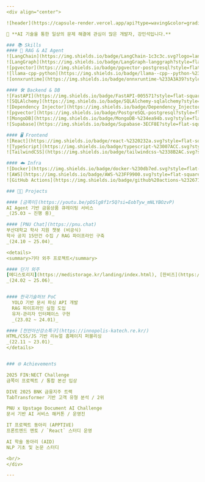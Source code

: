 ```yaml
---
<div align="center">

![header](https://capsule-render.vercel.app/api?type=waving&color=gradient&customColorList=10&height=200&section=header&text=Minseok's%20GitHub&fontSize=36&animation=fadeIn)

👏 **AI 기술을 통한 일상의 문제 해결에 관심이 많은 개발자, 강민석입니다.**  

### 📚 Skills
#### 🧠 RAG & AI Agent
![LangChain](https://img.shields.io/badge/LangChain-1c3c3c.svg?logo=langchain&logoColor=white&style=flat-square)
![LangGraph](https://img.shields.io/badge/LangGraph-langgraph?style=flat-square&logo=langgraph&logoColor=white&color=%23080808)
![pgvector](https://img.shields.io/badge/pgvector-postgresql?style=flat-square&logo=postgresql&logoColor=white&color=%234169E1)  
![llama-cpp-python](https://img.shields.io/badge/llama--cpp--python-%231B1F20?style=flat-square)
![onnxruntime](https://img.shields.io/badge/onnxruntime-%233A3A39?style=flat-square&logo=onnx&logoColor=%233A3A39&color=white)

#### 🛠️ Backend & DB
![FastAPI](https://img.shields.io/badge/FastAPI-005571?style=flat-square&logo=fastapi)
![SQLAlchemy](https://img.shields.io/badge/SQLAlchemy-sqlalchemy?style=flat-square&logo=sqlalchemy&logoColor=white&color=%23D71F00)
![Dependency Injector](https://img.shields.io/badge/Dependency_Injector-%2337A6FF?style=flat-square)  
![pgvector](https://img.shields.io/badge/PostgreSQL-postgresql?style=flat-square&logo=postgresql&logoColor=white&color=%234169E1)
![MongoDB](https://img.shields.io/badge/MongoDB-%234ea94b.svg?style=flat-square&logo=mongodb&logoColor=white)
![Supabase](https://img.shields.io/badge/Supabase-3ECF8E?style=flat-square&logo=supabase&logoColor=white)

#### 🖥️ Frontend
![React](https://img.shields.io/badge/react-%2320232a.svg?style=flat-square&logo=react&logoColor=%2361DAFB)
![TypeScript](https://img.shields.io/badge/typescript-%23007ACC.svg?style=flat-square&logo=typescript&logoColor=white)
![TailwindCSS](https://img.shields.io/badge/tailwindcss-%2338B2AC.svg?style=flat-square&logo=tailwind-css&logoColor=white)

#### ☁️ Infra
![Docker](https://img.shields.io/badge/docker-%230db7ed.svg?style=flat-square&logo=docker&logoColor=white)
![AWS](https://img.shields.io/badge/AWS-%23FF9900.svg?style=flat-square&logo=amazon-aws&logoColor=white)
![GitHub Actions](https://img.shields.io/badge/github%20actions-%232671E5.svg?style=flat-square&logo=githubactions&logoColor=white)

### 👨‍💻 Projects

#### [금쪽이](https://youtu.be/pDSlg8f1r5Q?si=EobTyw_mNLYBOzvP)
AI Agent 기반 금융상품 큐레이팅 서비스  
_(25.03 ~ 진행 중)_  

#### [PNU Chat](https://pnu.chat)  
부산대학교 학사 지원 챗봇 (비공식)    
학사 공지 15만건 수집 / RAG 파이프라인 구축  
_(24.10 ~ 25.04)_  

<details>
<summary>기타 외주 프로젝트</summary>

#### 단기 외주
[메디스토리지](https://medistorage.kr/landing/index.html), [한비즈](https://www.krbizcc.co.kr/) 등 웹 외주 작업  
_(24.02 ~ 25.06)_  


#### 한국기술허브 PoC 
  YOLO 기반 문서 파싱 API 개발  
  RAG 파이프라인 실험 도입  
  유저·관리자 인터페이스 구현  
  _(23.02 ~ 24.01)_  

#### [천안아산강소특구](https://innopolis-katech.re.kr/) 
HTML/CSS/JS 기반 리뉴얼 홈페이지 퍼블리싱  
_(22.11 ~ 23.01)_  
</details>


### 🌐 Achievements

2025 FIN:NECT Challenge  
금쪽이 프로젝트 / 통합 본선 입상  

DIVE 2025 BNK 금융지주 트랙  
TabTransformer 기반 고객 유형 분석 / 2위  

PNU x Upstage Document AI Challenge    
문서 기반 AI 서비스 해커톤 / 운영진  

IT 프로젝트 동아리 (APPTIVE)  
프론트엔드 멘토 / `React` 스터디 운영

AI 학술 동아리 (AID)  
NLP 기초 및 논문 스터디  

<br/>
</div>

---
```

